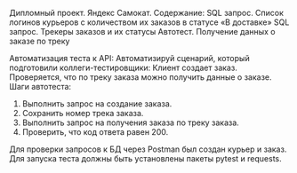 Дипломный проект. Яндекс Самокат.
Содержание: 
SQL запрос. Список логинов курьеров с количеством их заказов в статусе «В доставке»
SQL запрос. Трекеры заказов и их статусы
Автотест. Получение данных о заказе по треку

Автоматизация теста к API:
Автоматизируй сценарий, который подготовили коллеги-тестировщики:
Клиент создает заказ.
Проверяется, что по треку заказа можно получить данные о заказе.
Шаги автотеста:
1. Выполнить запрос на создание заказа.
2. Сохранить номер трека заказа.
3. Выполнить запрос на получения заказа по треку заказа.
4. Проверить, что код ответа равен 200.

Для проверки запросов к БД через Postman был создан курьер и заказ.
Для запуска теста должны быть установлены пакеты pytest и requests.
